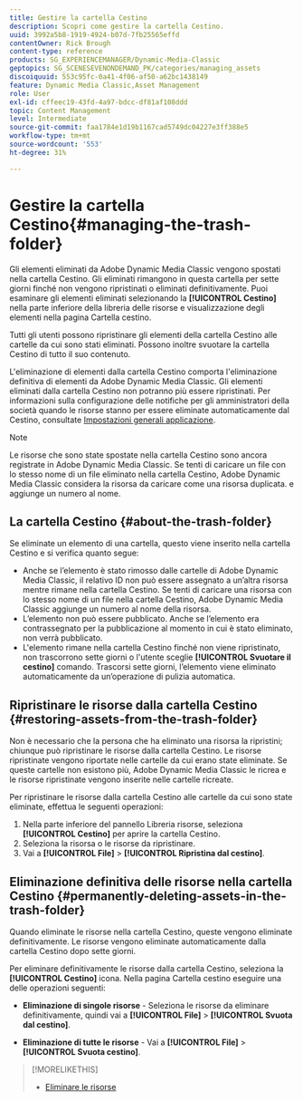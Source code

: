 ```yaml
---
title: Gestire la cartella Cestino
description: Scopri come gestire la cartella Cestino.
uuid: 3992a5b8-1919-4924-b07d-7fb25565effd
contentOwner: Rick Brough
content-type: reference
products: SG_EXPERIENCEMANAGER/Dynamic-Media-Classic
geptopics: SG_SCENESEVENONDEMAND_PK/categories/managing_assets
discoiquuid: 553c95fc-0a41-4f06-af50-a62bc1438149
feature: Dynamic Media Classic,Asset Management
role: User
exl-id: cffeec19-43fd-4a97-bdcc-df81af108ddd
topic: Content Management
level: Intermediate
source-git-commit: faa1784e1d19b1167cad5749dc04227e3ff388e5
workflow-type: tm+mt
source-wordcount: '553'
ht-degree: 31%

---
```


# Gestire la cartella Cestino{#managing-the-trash-folder}

Gli elementi eliminati da Adobe Dynamic Media Classic vengono spostati nella cartella Cestino. Gli eliminati rimangono in questa cartella per sette giorni finché non vengono ripristinati o eliminati definitivamente. Puoi esaminare gli elementi eliminati selezionando la **[!UICONTROL Cestino]** nella parte inferiore della libreria delle risorse e visualizzazione degli elementi nella pagina Cartella cestino.

Tutti gli utenti possono ripristinare gli elementi della cartella Cestino alle cartelle da cui sono stati eliminati. Possono inoltre svuotare la cartella Cestino di tutto il suo contenuto.

L&#39;eliminazione di elementi dalla cartella Cestino comporta l&#39;eliminazione definitiva di elementi da Adobe Dynamic Media Classic. Gli elementi eliminati dalla cartella Cestino non potranno più essere ripristinati. Per informazioni sulla configurazione delle notifiche per gli amministratori della società quando le risorse stanno per essere eliminate automaticamente dal Cestino, consultate [Impostazioni generali applicazione](application-setup.md#general_settings).

>[!NOTE]
>
>Le risorse che sono state spostate nella cartella Cestino sono ancora registrate in Adobe Dynamic Media Classic. Se tenti di caricare un file con lo stesso nome di un file eliminato nella cartella Cestino, Adobe Dynamic Media Classic considera la risorsa da caricare come una risorsa duplicata. e aggiunge un numero al nome.

## La cartella Cestino {#about-the-trash-folder}

Se eliminate un elemento di una cartella, questo viene inserito nella cartella Cestino e si verifica quanto segue:

* Anche se l’elemento è stato rimosso dalle cartelle di Adobe Dynamic Media Classic, il relativo ID non può essere assegnato a un’altra risorsa mentre rimane nella cartella Cestino. Se tenti di caricare una risorsa con lo stesso nome di un file nella cartella Cestino, Adobe Dynamic Media Classic aggiunge un numero al nome della risorsa.
* L’elemento non può essere pubblicato. Anche se l’elemento era contrassegnato per la pubblicazione al momento in cui è stato eliminato, non verrà pubblicato.
* L&#39;elemento rimane nella cartella Cestino finché non viene ripristinato, non trascorrono sette giorni o l&#39;utente sceglie **[!UICONTROL Svuotare il cestino]** comando. Trascorsi sette giorni, l’elemento viene eliminato automaticamente da un’operazione di pulizia automatica.

## Ripristinare le risorse dalla cartella Cestino {#restoring-assets-from-the-trash-folder}

Non è necessario che la persona che ha eliminato una risorsa la ripristini; chiunque può ripristinare le risorse dalla cartella Cestino. Le risorse ripristinate vengono riportate nelle cartelle da cui erano state eliminate. Se queste cartelle non esistono più, Adobe Dynamic Media Classic le ricrea e le risorse ripristinate vengono inserite nelle cartelle ricreate.

Per ripristinare le risorse dalla cartella Cestino alle cartelle da cui sono state eliminate, effettua le seguenti operazioni:

1. Nella parte inferiore del pannello Libreria risorse, seleziona **[!UICONTROL Cestino]** per aprire la cartella Cestino.
1. Seleziona la risorsa o le risorse da ripristinare.
1. Vai a **[!UICONTROL File]** > **[!UICONTROL Ripristina dal cestino]**.

## Eliminazione definitiva delle risorse nella cartella Cestino {#permanently-deleting-assets-in-the-trash-folder}

Quando eliminate le risorse nella cartella Cestino, queste vengono eliminate definitivamente. Le risorse vengono eliminate automaticamente dalla cartella Cestino dopo sette giorni.

Per eliminare definitivamente le risorse dalla cartella Cestino, seleziona la **[!UICONTROL Cestino]** icona. Nella pagina Cartella cestino eseguire una delle operazioni seguenti:

* **Eliminazione di singole risorse** - Seleziona le risorse da eliminare definitivamente, quindi vai a **[!UICONTROL File]** > **[!UICONTROL Svuota dal cestino]**.

* **Eliminazione di tutte le risorse** - Vai a **[!UICONTROL File]** > **[!UICONTROL Svuota cestino]**.

>[!MORELIKETHIS]
>
>* [Eliminare le risorse](moving-renaming-deleting-assets.md#delete_assets)
